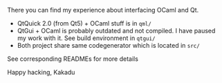 There you can find my experience about interfacing OCaml and Qt.

* QtQuick 2.0 (from Qt5) + OCaml stuff is in `qml/`
* QtGui + OCaml is probably outdated and not compiled. I have paused my work with it. See build environment in `qtgui/`
* Both project share same codegenerator which is located in `src/`

See corresponding READMEs for more details

Happy hacking,
Kakadu

